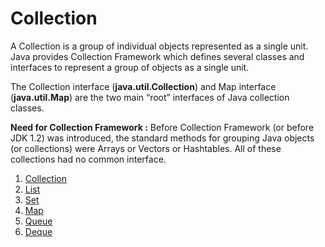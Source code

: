 # Collection

A Collection is a group of individual objects represented as a single unit. Java provides Collection Framework which defines several classes and interfaces to represent a group of objects as a single unit.

The Collection interface (**java.util.Collection**) and Map interface (**java.util.Map**) are the two main “root” interfaces of Java collection classes.

**Need for Collection Framework :**
Before Collection Framework (or before JDK 1.2) was introduced, the standard methods for grouping Java objects (or collections) were Arrays or Vectors or Hashtables. All of these collections had no common interface.

1. [Collection]()
2. [List](List/List.md)
3. [Set](Set/Set.md)
4. [Map](Map/Map.md)
5. [Queue](Queue/Queue.md)
6. [Deque](Deque/Deque.md)